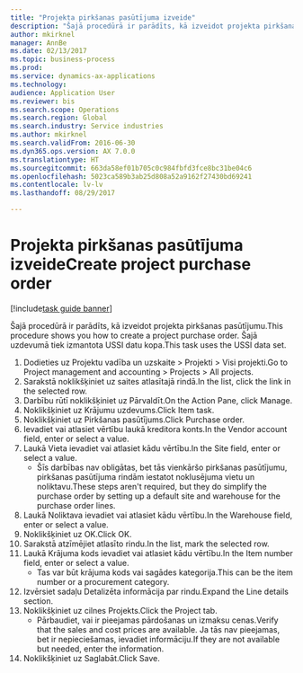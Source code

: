```yaml
--- 
title: "Projekta pirkšanas pasūtījuma izveide"
description: "Šajā procedūrā ir parādīts, kā izveidot projekta pirkšanas pasūtījumu."
author: mkirknel
manager: AnnBe
ms.date: 02/13/2017
ms.topic: business-process
ms.prod: 
ms.service: dynamics-ax-applications
ms.technology: 
audience: Application User
ms.reviewer: bis
ms.search.scope: Operations
ms.search.region: Global
ms.search.industry: Service industries
ms.author: mkirknel
ms.search.validFrom: 2016-06-30
ms.dyn365.ops.version: AX 7.0.0
ms.translationtype: HT
ms.sourcegitcommit: 663da58ef01b705c0c984fbfd3fce8bc31be04c6
ms.openlocfilehash: 5023ca589b3ab25d808a52a9162f27430bd69241
ms.contentlocale: lv-lv
ms.lasthandoff: 08/29/2017

---
```

# <a name="create-project-purchase-order"></a><span data-ttu-id="82a93-103">Projekta pirkšanas pasūtījuma izveide</span><span class="sxs-lookup"><span data-stu-id="82a93-103">Create project purchase order</span></span>

[!include[task guide banner](../../includes/task-guide-banner.md)]

<span data-ttu-id="82a93-104">Šajā procedūrā ir parādīts, kā izveidot projekta pirkšanas pasūtījumu.</span><span class="sxs-lookup"><span data-stu-id="82a93-104">This procedure shows you how to create a project purchase order.</span></span> <span data-ttu-id="82a93-105">Šajā uzdevumā tiek izmantota USSI datu kopa.</span><span class="sxs-lookup"><span data-stu-id="82a93-105">This task uses the USSI data set.</span></span>

1. <span data-ttu-id="82a93-106">Dodieties uz Projektu vadība un uzskaite > Projekti > Visi projekti.</span><span class="sxs-lookup"><span data-stu-id="82a93-106">Go to Project management and accounting > Projects > All projects.</span></span>
2. <span data-ttu-id="82a93-107">Sarakstā noklikšķiniet uz saites atlasītajā rindā.</span><span class="sxs-lookup"><span data-stu-id="82a93-107">In the list, click the link in the selected row.</span></span>
3. <span data-ttu-id="82a93-108">Darbību rūtī noklikšķiniet uz Pārvaldīt.</span><span class="sxs-lookup"><span data-stu-id="82a93-108">On the Action Pane, click Manage.</span></span>
4. <span data-ttu-id="82a93-109">Noklikšķiniet uz Krājumu uzdevums.</span><span class="sxs-lookup"><span data-stu-id="82a93-109">Click Item task.</span></span>
5. <span data-ttu-id="82a93-110">Noklikšķiniet uz Pirkšanas pasūtījums.</span><span class="sxs-lookup"><span data-stu-id="82a93-110">Click Purchase order.</span></span>
6. <span data-ttu-id="82a93-111">Ievadiet vai atlasiet vērtību laukā kreditora konts.</span><span class="sxs-lookup"><span data-stu-id="82a93-111">In the Vendor account field, enter or select a value.</span></span>
7. <span data-ttu-id="82a93-112">Laukā Vieta ievadiet vai atlasiet kādu vērtību.</span><span class="sxs-lookup"><span data-stu-id="82a93-112">In the Site field, enter or select a value.</span></span>
    * <span data-ttu-id="82a93-113">Šīs darbības nav obligātas, bet tās vienkāršo pirkšanas pasūtījumu, pirkšanas pasūtījuma rindām iestatot noklusējuma vietu un noliktavu.</span><span class="sxs-lookup"><span data-stu-id="82a93-113">These steps aren't required, but they do simplify the purchase order by setting up a default site and warehouse for the purchase order lines.</span></span>  
8. <span data-ttu-id="82a93-114">Laukā Noliktava ievadiet vai atlasiet kādu vērtību.</span><span class="sxs-lookup"><span data-stu-id="82a93-114">In the Warehouse field, enter or select a value.</span></span>
9. <span data-ttu-id="82a93-115">Noklikšķiniet uz OK.</span><span class="sxs-lookup"><span data-stu-id="82a93-115">Click OK.</span></span>
10. <span data-ttu-id="82a93-116">Sarakstā atzīmējiet atlasīto rindu.</span><span class="sxs-lookup"><span data-stu-id="82a93-116">In the list, mark the selected row.</span></span>
11. <span data-ttu-id="82a93-117">Laukā Krājuma kods ievadiet vai atlasiet kādu vērtību.</span><span class="sxs-lookup"><span data-stu-id="82a93-117">In the Item number field, enter or select a value.</span></span>
    * <span data-ttu-id="82a93-118">Tas var būt krājuma kods vai sagādes kategorija.</span><span class="sxs-lookup"><span data-stu-id="82a93-118">This can be the item number or a procurement category.</span></span>  
12. <span data-ttu-id="82a93-119">Izvērsiet sadaļu Detalizēta informācija par rindu.</span><span class="sxs-lookup"><span data-stu-id="82a93-119">Expand the Line details section.</span></span>
13. <span data-ttu-id="82a93-120">Noklikšķiniet uz cilnes Projekts.</span><span class="sxs-lookup"><span data-stu-id="82a93-120">Click the Project tab.</span></span>
    * <span data-ttu-id="82a93-121">Pārbaudiet, vai ir pieejamas pārdošanas un izmaksu cenas.</span><span class="sxs-lookup"><span data-stu-id="82a93-121">Verify that the sales and cost prices are available.</span></span> <span data-ttu-id="82a93-122">Ja tās nav pieejamas, bet ir nepieciešamas, ievadiet informāciju.</span><span class="sxs-lookup"><span data-stu-id="82a93-122">If they are not available but needed, enter the information.</span></span>  
14. <span data-ttu-id="82a93-123">Noklikšķiniet uz Saglabāt.</span><span class="sxs-lookup"><span data-stu-id="82a93-123">Click Save.</span></span>


